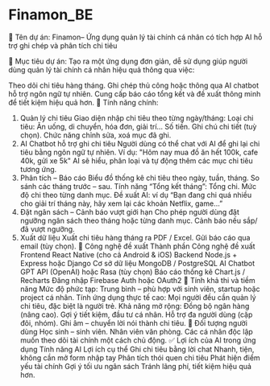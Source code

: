 # Finamon_BE
🎯 Tên dự án:
Finamon– Ứng dụng quản lý tài chính cá nhân có tích hợp AI hỗ trợ ghi chép và phân tích chi tiêu

🧠 Mục tiêu dự án:
Tạo ra một ứng dụng đơn giản, dễ sử dụng giúp người dùng quản lý tài chính cá nhân hiệu quả thông qua việc:

Theo dõi chi tiêu hàng tháng.
Ghi chép thủ công hoặc thông qua AI chatbot hỗ trợ ngôn ngữ tự nhiên.
Cung cấp báo cáo tổng kết và đề xuất thông minh để tiết kiệm hiệu quả hơn.
🧩 Tính năng chính:
1. Quản lý chi tiêu
Giao diện nhập chi tiêu theo từng ngày/tháng:
Loại chi tiêu: Ăn uống, di chuyển, hóa đơn, giải trí…
Số tiền.
Ghi chú chi tiết (tuỳ chọn).
Chức năng chỉnh sửa, xoá mục đã ghi.
2. AI Chatbot hỗ trợ ghi chi tiêu
Người dùng có thể chat với AI để ghi lại chi tiêu bằng ngôn ngữ tự nhiên.
Ví dụ:
"Hôm nay mua đồ ăn hết 100k, cafe 40k, gửi xe 5k"
AI sẽ hiểu, phân loại và tự động thêm các mục chi tiêu tương ứng.
3. Phân tích – Báo cáo
Biểu đồ thống kê chi tiêu theo ngày, tuần, tháng.
So sánh các tháng trước – sau.
Tính năng “Tổng kết tháng”:
Tổng chi.
Mức độ chi theo từng danh mục.
Đề xuất AI: ví dụ “Bạn đang chi quá nhiều cho giải trí tháng này, hãy xem lại các khoản Netflix, game…”
4. Đặt ngân sách – Cảnh báo vượt giới hạn
Cho phép người dùng đặt ngưỡng ngân sách theo tháng hoặc từng danh mục.
Cảnh báo nếu sắp/đã vượt ngưỡng.
5. Xuất dữ liệu
Xuất chi tiêu hàng tháng ra PDF / Excel.
Gửi báo cáo qua email (tùy chọn).
🔧 Công nghệ đề xuất
Thành phần Công nghệ đề xuất Frontend React Native (cho cả Android & iOS) Backend Node.js + Express hoặc Django Cơ sở dữ liệu MongoDB / PostgreSQL AI Chatbot GPT API (OpenAI) hoặc Rasa (tùy chọn) Báo cáo thống kê Chart.js / Recharts Đăng nhập Firebase Auth hoặc OAuth2 🌱 Tính khả thi và tiềm năng
Mức độ phức tạp: Trung bình – phù hợp với sinh viên, startup hoặc project cá nhân.
Tính ứng dụng thực tế cao: Mọi người đều cần quản lý chi tiêu, đặc biệt là người trẻ.
Khả năng mở rộng:
Đồng bộ ngân hàng (nâng cao).
Gợi ý tiết kiệm, đầu tư cá nhân.
Hỗ trợ đa người dùng (cặp đôi, nhóm).
Ghi âm – chuyển lời nói thành chi tiêu.
👥 Đối tượng người dùng
Học sinh – sinh viên.
Nhân viên văn phòng.
Các cá nhân độc lập muốn theo dõi tài chính một cách chủ động.
✅ Lợi ích của AI trong ứng dụng
Tính năng AI Lợi ích cụ thể Ghi chi tiêu bằng lời chat Nhanh, tiện, không cần mở form nhập tay Phân tích thói quen chi tiêu Phát hiện điểm yếu tài chính Gợi ý tối ưu ngân sách Tránh lãng phí, tiết kiệm hiệu quả hơn.
